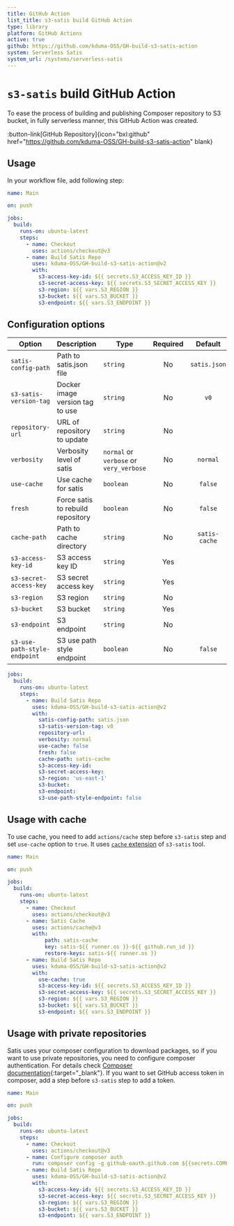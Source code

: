 ```yaml
---
title: GitHub Action
list_title: s3-satis build GitHub Action
type: library
platform: GitHub Actions
active: true
github: https://github.com/kduma-OSS/GH-build-s3-satis-action
system: Serverless Satis
system_url: /systems/serverless-satis
---
```


# `s3-satis` build GitHub Action

To ease the process of building and publishing Composer repository to S3 bucket,
in fully serverless manner, this GitHub Action was created.

:button-link[GitHub Repository]{icon="bxl:github" href="https://github.com/kduma-OSS/GH-build-s3-satis-action" blank}

## Usage

In your workflow file, add following step:

```yaml
name: Main

on: push

jobs:
  build:
    runs-on: ubuntu-latest
    steps:
      - name: Checkout
        uses: actions/checkout@v3
      - name: Build Satis Repo
        uses: kduma-OSS/GH-build-s3-satis-action@v2
        with:
          s3-access-key-id: ${{ secrets.S3_ACCESS_KEY_ID }}
          s3-secret-access-key: ${{ secrets.S3_SECRET_ACCESS_KEY }}
          s3-region: ${{ vars.S3_REGION }}
          s3-bucket: ${{ vars.S3_BUCKET }}
          s3-endpoint: ${{ vars.S3_ENDPOINT }}
```

## Configuration options

| Option                       | Description                       | Type                                    | Required |    Default    |
|------------------------------|-----------------------------------|-----------------------------------------|:--------:|:-------------:|
| `satis-config-path`          | Path to satis.json file           | `string`                                |    No    | `satis.json`  |
| `s3-satis-version-tag`       | Docker image version tag to use   | `string`                                |    No    |     `v0`      |
| `repository-url`             | URL of repository to update       | `string`                                |    No    |               |
| `verbosity`                  | Verbosity level of satis          | `normal` or `verbose` or `very_verbose` |    No    |   `normal`    |
| `use-cache`                  | Use cache for satis               | `boolean`                               |    No    |    `false`    |
| `fresh`                      | Force satis to rebuild repository | `boolean`                               |    No    |    `false`    |
| `cache-path`                 | Path to cache directory           | `string`                                |    No    | `satis-cache` |
| `s3-access-key-id`           | S3 access key ID                  | `string`                                |   Yes    |               |
| `s3-secret-access-key`       | S3 secret access key              | `string`                                |   Yes    |               |
| `s3-region`                  | S3 region                         | `string`                                |    No    |               |
| `s3-bucket`                  | S3 bucket                         | `string`                                |   Yes    |               |
| `s3-endpoint`                | S3 endpoint                       | `string`                                |    No    |               |
| `s3-use-path-style-endpoint` | S3 use path style endpoint        | `boolean`                               |    No    |    `false`    |

```yaml
jobs:
  build:
    runs-on: ubuntu-latest
    steps:
      - name: Build Satis Repo
        uses: kduma-OSS/GH-build-s3-satis-action@v2
        with:
          satis-config-path: satis.json
          s3-satis-version-tag: v0
          repository-url:
          verbosity: normal
          use-cache: false
          fresh: false
          cache-path: satis-cache
          s3-access-key-id: 
          s3-secret-access-key: 
          s3-region: 'us-east-1'
          s3-bucket: 
          s3-endpoint: 
          s3-use-path-style-endpoint: false
```

## Usage with cache

To use cache, you need to add `actions/cache` step before `s3-satis` step and set `use-cache` option to `true`.
It uses [`cache` extension](/systems/serverless-satis/s3-satis#cache-extension-cache) of `s3-satis` tool.

```yaml
name: Main

on: push

jobs:
  build:
    runs-on: ubuntu-latest
    steps:
      - name: Checkout
        uses: actions/checkout@v3
      - name: Satis Cache
        uses: actions/cache@v3
        with:
            path: satis-cache
            key: satis-${{ runner.os }}-${{ github.run_id }}
            restore-keys: satis-${{ runner.os }}
      - name: Build Satis Repo
        uses: kduma-OSS/GH-build-s3-satis-action@v2
        with:
          use-cache: true
          s3-access-key-id: ${{ secrets.S3_ACCESS_KEY_ID }}
          s3-secret-access-key: ${{ secrets.S3_SECRET_ACCESS_KEY }}
          s3-region: ${{ vars.S3_REGION }}
          s3-bucket: ${{ vars.S3_BUCKET }}
          s3-endpoint: ${{ vars.S3_ENDPOINT }}
```

## Usage with private repositories

Satis uses your composer configuration to download packages, so if you want to use private repositories, you need to configure composer authentication.
For details check [Composer documentation](https://getcomposer.org/doc/articles/authentication-for-private-packages.md){:target="_blank"}.
If you want to set GitHub access token in composer, add a step before `s3-satis` step to add a token.

```yaml
name: Main

on: push

jobs:
  build:
    runs-on: ubuntu-latest
    steps:
      - name: Checkout
        uses: actions/checkout@v3
      - name: Configure composer auth
        run: composer config -g github-oauth.github.com ${{secrets.COMPOSER_GITHUB_TOKEN}}
      - name: Build Satis Repo
        uses: kduma-OSS/GH-build-s3-satis-action@v2
        with:
          s3-access-key-id: ${{ secrets.S3_ACCESS_KEY_ID }}
          s3-secret-access-key: ${{ secrets.S3_SECRET_ACCESS_KEY }}
          s3-region: ${{ vars.S3_REGION }}
          s3-bucket: ${{ vars.S3_BUCKET }}
          s3-endpoint: ${{ vars.S3_ENDPOINT }}
```